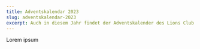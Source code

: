 ```yaml
---
title: Adventskalendar 2023
slug: adventskalendar-2023
excerpt: Auch in diesem Jahr findet der Adventskalender des Lions Club Schliegen im Markgräflerland statt. Die Gewinnnummern erscheinen täglich auf der Homepage www.lionsclub-schliengen.de, verpassen Sie nicht diese regelmäßig zu überprüfen.
---
```


Lorem ipsum
